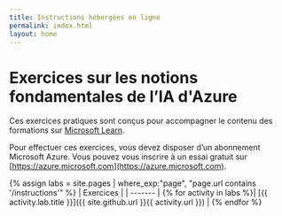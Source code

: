 ```yaml
---
title: Instructions hébergées en ligne
permalink: index.html
layout: home
---
```


# Exercices sur les notions fondamentales de l’IA d'Azure

Ces exercices pratiques sont conçus pour accompagner le contenu des formations sur [Microsoft Learn](https://docs.microsoft.com/training/).

Pour effectuer ces exercices, vous devez disposer d’un abonnement Microsoft Azure. Vous pouvez vous inscrire à un essai gratuit sur [https://azure.microsoft.com](https://azure.microsoft.com).

{% assign labs = site.pages | where_exp:"page", "page.url contains '/instructions'" %}
| Exercices |
| ------- | 
{% for activity in labs  %}| [{{ activity.lab.title }}]({{ site.github.url }}{{ activity.url }}) |
{% endfor %}
